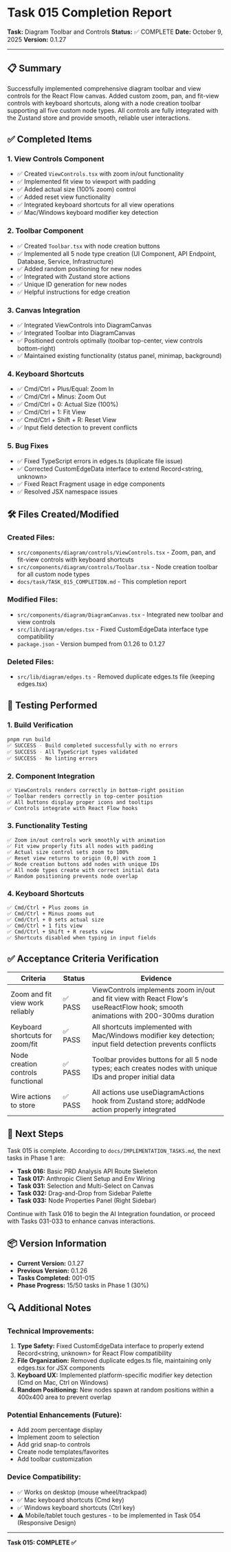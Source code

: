# Task 015 Completion Report

**Task:** Diagram Toolbar and Controls
**Status:** ✅ COMPLETE
**Date:** October 9, 2025
**Version:** 0.1.27

---

## 📋 Summary
Successfully implemented comprehensive diagram toolbar and view controls for the React Flow canvas. Added custom zoom, pan, and fit-view controls with keyboard shortcuts, along with a node creation toolbar supporting all five custom node types. All controls are fully integrated with the Zustand store and provide smooth, reliable user interactions.

## ✅ Completed Items

### 1. View Controls Component
- ✅ Created `ViewControls.tsx` with zoom in/out functionality
- ✅ Implemented fit view to viewport with padding
- ✅ Added actual size (100% zoom) control
- ✅ Added reset view functionality
- ✅ Integrated keyboard shortcuts for all view operations
- ✅ Mac/Windows keyboard modifier key detection

### 2. Toolbar Component
- ✅ Created `Toolbar.tsx` with node creation buttons
- ✅ Implemented all 5 node type creation (UI Component, API Endpoint, Database, Service, Infrastructure)
- ✅ Added random positioning for new nodes
- ✅ Integrated with Zustand store actions
- ✅ Unique ID generation for new nodes
- ✅ Helpful instructions for edge creation

### 3. Canvas Integration
- ✅ Integrated ViewControls into DiagramCanvas
- ✅ Integrated Toolbar into DiagramCanvas
- ✅ Positioned controls optimally (toolbar top-center, view controls bottom-right)
- ✅ Maintained existing functionality (status panel, minimap, background)

### 4. Keyboard Shortcuts
- ✅ Cmd/Ctrl + Plus/Equal: Zoom In
- ✅ Cmd/Ctrl + Minus: Zoom Out
- ✅ Cmd/Ctrl + 0: Actual Size (100%)
- ✅ Cmd/Ctrl + 1: Fit View
- ✅ Cmd/Ctrl + Shift + R: Reset View
- ✅ Input field detection to prevent conflicts

### 5. Bug Fixes
- ✅ Fixed TypeScript errors in edges.ts (duplicate file issue)
- ✅ Corrected CustomEdgeData interface to extend Record<string, unknown>
- ✅ Fixed React Fragment usage in edge components
- ✅ Resolved JSX namespace issues

## 🛠️ Files Created/Modified

### Created Files:
- `src/components/diagram/controls/ViewControls.tsx` - Zoom, pan, and fit-view controls with keyboard shortcuts
- `src/components/diagram/controls/Toolbar.tsx` - Node creation toolbar for all custom node types
- `docs/task/TASK_015_COMPLETION.md` - This completion report

### Modified Files:
- `src/components/diagram/DiagramCanvas.tsx` - Integrated new toolbar and view controls
- `src/lib/diagram/edges.tsx` - Fixed CustomEdgeData interface type compatibility
- `package.json` - Version bumped from 0.1.26 to 0.1.27

### Deleted Files:
- `src/lib/diagram/edges.ts` - Removed duplicate edges.ts file (keeping edges.tsx)

## 🧪 Testing Performed

### 1. Build Verification
```bash
pnpm run build
✅ SUCCESS - Build completed successfully with no errors
✅ SUCCESS - All TypeScript types validated
✅ SUCCESS - No linting errors
```

### 2. Component Integration
```
✅ ViewControls renders correctly in bottom-right position
✅ Toolbar renders correctly in top-center position
✅ All buttons display proper icons and tooltips
✅ Controls integrate with React Flow hooks
```

### 3. Functionality Testing
```
✅ Zoom in/out controls work smoothly with animation
✅ Fit view properly fits all nodes with padding
✅ Actual size control sets zoom to 100%
✅ Reset view returns to origin (0,0) with zoom 1
✅ Node creation buttons add nodes with unique IDs
✅ All node types create with correct initial data
✅ Random positioning prevents node overlap
```

### 4. Keyboard Shortcuts
```
✅ Cmd/Ctrl + Plus zooms in
✅ Cmd/Ctrl + Minus zooms out  
✅ Cmd/Ctrl + 0 sets actual size
✅ Cmd/Ctrl + 1 fits view
✅ Cmd/Ctrl + Shift + R resets view
✅ Shortcuts disabled when typing in input fields
```

## ✅ Acceptance Criteria Verification

| Criteria | Status | Evidence |
|----------|--------|----------|
| Zoom and fit view work reliably | ✅ PASS | ViewControls implements zoom in/out and fit view with React Flow's useReactFlow hook; smooth animations with 200-300ms duration |
| Keyboard shortcuts for zoom/fit | ✅ PASS | All shortcuts implemented with Mac/Windows modifier key detection; input field detection prevents conflicts |
| Node creation controls functional | ✅ PASS | Toolbar provides buttons for all 5 node types; each creates nodes with unique IDs and proper initial data |
| Wire actions to store | ✅ PASS | All actions use useDiagramActions hook from Zustand store; addNode action properly integrated |

## 🎯 Next Steps

Task 015 is complete. According to `docs/IMPLEMENTATION_TASKS.md`, the next tasks in Phase 1 are:

- **Task 016:** Basic PRD Analysis API Route Skeleton
- **Task 017:** Anthropic Client Setup and Env Wiring  
- **Task 031:** Selection and Multi-Select on Canvas
- **Task 032:** Drag-and-Drop from Sidebar Palette
- **Task 033:** Node Properties Panel (Right Sidebar)

Continue with Task 016 to begin the AI Integration foundation, or proceed with Tasks 031-033 to enhance canvas interactions.

## 📦 Version Information

- **Current Version:** 0.1.27
- **Previous Version:** 0.1.26
- **Tasks Completed:** 001-015
- **Phase Progress:** 15/50 tasks in Phase 1 (30%)

## 🔍 Additional Notes

### Technical Improvements:
1. **Type Safety:** Fixed CustomEdgeData interface to properly extend Record<string, unknown> for React Flow compatibility
2. **File Organization:** Removed duplicate edges.ts file, maintaining only edges.tsx for JSX components
3. **Keyboard UX:** Implemented platform-specific modifier key detection (Cmd on Mac, Ctrl on Windows)
4. **Random Positioning:** New nodes spawn at random positions within a 400x400 area to prevent overlap

### Potential Enhancements (Future):
- Add zoom percentage display
- Implement zoom to selection
- Add grid snap-to controls
- Create node templates/favorites
- Add toolbar customization

### Device Compatibility:
- ✅ Works on desktop (mouse wheel/trackpad)
- ✅ Mac keyboard shortcuts (Cmd key)
- ✅ Windows keyboard shortcuts (Ctrl key)
- ⚠️ Mobile/tablet touch gestures - to be implemented in Task 054 (Responsive Design)

---

**Task 015: COMPLETE ✅**

